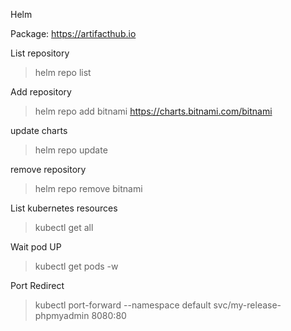 Helm

Package: https://artifacthub.io

List repository

> helm repo list

Add repository

> helm repo add bitnami https://charts.bitnami.com/bitnami


update charts

> helm repo update

remove repository

> helm repo remove bitnami


List kubernetes resources
> kubectl get all

Wait pod UP
> kubectl get pods -w

Port Redirect
> kubectl port-forward --namespace default svc/my-release-phpmyadmin 8080:80

